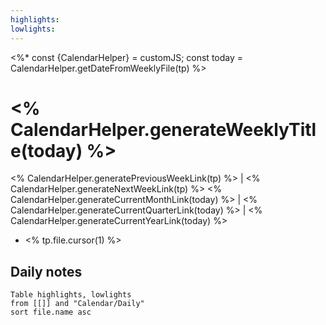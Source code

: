 ```yaml
---
highlights: 
lowlights:
---
```

<%*
const {CalendarHelper} = customJS;
const today = CalendarHelper.getDateFromWeeklyFile(tp)
%>
# <% CalendarHelper.generateWeeklyTitle(today) %>

<% CalendarHelper.generatePreviousWeekLink(tp) %> | <% CalendarHelper.generateNextWeekLink(tp) %>
<% CalendarHelper.generateCurrentMonthLink(today) %> | <% CalendarHelper.generateCurrentQuarterLink(today) %> | <% CalendarHelper.generateCurrentYearLink(today) %>

- <% tp.file.cursor(1) %>

## Daily notes

```dataview
Table highlights, lowlights
from [[]] and "Calendar/Daily"
sort file.name asc
```
